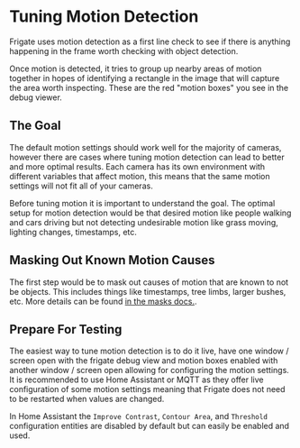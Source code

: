 # Tuning Motion Detection

Frigate uses motion detection as a first line check to see if there is anything happening in the frame worth checking with object detection.

Once motion is detected, it tries to group up nearby areas of motion together in hopes of identifying a rectangle in the image that will capture the area worth inspecting. These are the red "motion boxes" you see in the debug viewer.

## The Goal

The default motion settings should work well for the majority of cameras, however there are cases where tuning motion detection can lead to better and more optimal results. Each camera has its own environment with different variables that affect motion, this means that the same motion settings will not fit all of your cameras.

Before tuning motion it is important to understand the goal. The optimal setup for motion detection would be that desired motion like people walking and cars driving but not detecting undesirable motion like grass moving, lighting changes, timestamps, etc.

## Masking Out Known Motion Causes

The first step would be to mask out causes of motion that are known to not be objects. This includes things like timestamps, tree limbs, larger bushes, etc. More details can be found [in the masks docs.](/configuration/masks.md).

## Prepare For Testing

The easiest way to tune motion detection is to do it live, have one window / screen open with the frigate debug view and motion boxes enabled with another window / screen open allowing for configuring the motion settings. It is recommended to use Home Assistant or MQTT as they offer live configuration of some motion settings meaning that Frigate does not need to be restarted when values are changed.

In Home Assistant the `Improve Contrast`, `Contour Area`, and `Threshold` configuration entities are disabled by default but can easily be enabled and used.
